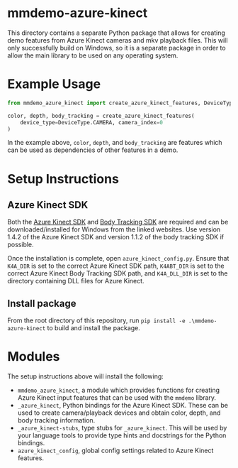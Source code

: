 # mmdemo-azure-kinect

This directory contains a separate Python package that allows for creating demo features from Azure Kinect cameras and mkv playback files. This will only successfully build on Windows, so it is a separate package in order to allow the main library to be used on any operating system.

# Example Usage
```python
from mmdemo_azure_kinect import create_azure_kinect_features, DeviceType

color, depth, body_tracking = create_azure_kinect_features(
    device_type=DeviceType.CAMERA, camera_index=0
)
```
In the example above, `color`, `depth`, and `body_tracking` are features which can be used as dependencies of other features in a demo.

# Setup Instructions

## Azure Kinect SDK

Both the [Azure Kinect SDK](https://github.com/microsoft/Azure-Kinect-Sensor-SDK/blob/develop/docs/usage.md#installation) and [Body Tracking SDK](https://learn.microsoft.com/en-us/azure/kinect-dk/body-sdk-download) are required and can be downloaded/installed for Windows from the linked websites. Use version 1.4.2 of the Azure Kinect SDK and version 1.1.2 of the body tracking SDK if possible.

Once the installation is complete, open `azure_kinect_config.py`. Ensure that `K4A_DIR` is set to the correct Azure Kinect SDK path, `K4ABT_DIR` is set to the correct Azure Kinect Body Tracking SDK path, and `K4A_DLL_DIR` is set to the directory containing DLL files for Azure Kinect.

## Install package

From the root directory of this repository, run `pip install -e .\mmdemo-azure-kinect` to build and install the package.

# Modules

The setup instructions above will install the following:
- `mmdemo_azure_kinect`, a module which provides functions for creating Azure Kinect input features that can be used with the `mmdemo` library.
- `_azure_kinect`, Python bindings for the Azure Kinect SDK. These can be used to create camera/playback devices and obtain color, depth, and body tracking information.
- `_azure_kinect-stubs`, type stubs for `_azure_kinect`. This will be used by your language tools to provide type hints and docstrings for the Python bindings.
- `azure_kinect_config`, global config settings related to Azure Kinect features.

